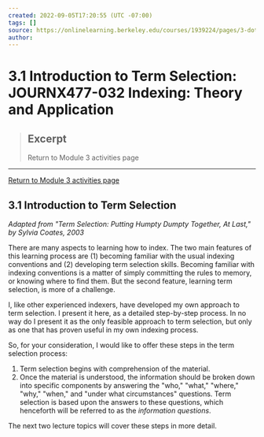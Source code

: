 ```yaml
---
created: 2022-09-05T17:20:55 (UTC -07:00)
tags: []
source: https://onlinelearning.berkeley.edu/courses/1939224/pages/3-dot-1-introduction-to-term-selection
author: 
---
```


# 3.1 Introduction to Term Selection: JOURNX477-032 Indexing: Theory and Application

> ## Excerpt
> Return to Module 3 activities page

---
[Return to Module 3 activities page](https://onlinelearning.berkeley.edu/courses/1939224/pages/module-3 "Module 3")

## 3.1 Introduction to Term Selection

_Adapted from "Term Selection: Putting Humpty Dumpty Together, At Last," by Sylvia Coates, 2003_

There are many aspects to learning how to index. The two main features of this learning process are (1) becoming familiar with the usual indexing conventions and (2) developing term selection skills. Becoming familiar with indexing conventions is a matter of simply committing the rules to memory, or knowing where to find them. But the second feature, learning term selection, is more of a challenge.

I, like other experienced indexers, have developed my own approach to term selection. I present it here, as a detailed step-by-step process. In no way do I present it as the only feasible approach to term selection, but only as one that has proven useful in my own indexing process.

So, for your consideration, I would like to offer these steps in the term selection process:

1.  Term selection begins with comprehension of the material.
2.  Once the material is understood, the information should be broken down into specific components by answering the "who," "what," "where," "why," "when," and "under what circumstances" questions. Term selection is based upon the answers to these questions, which henceforth will be referred to as the _information questions_.

The next two lecture topics will cover these steps in more detail.
